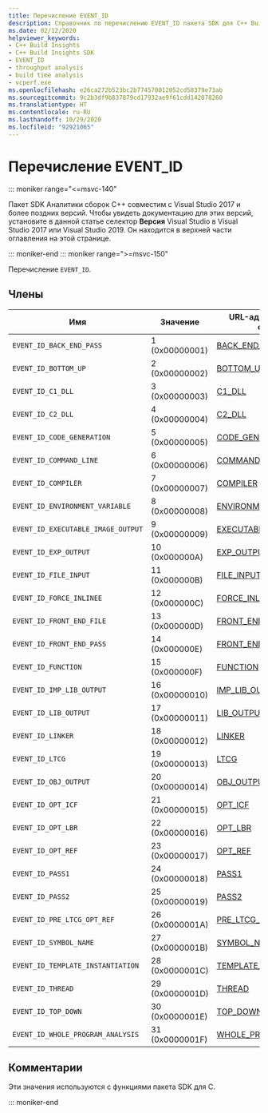 ```yaml
---
title: Перечисление EVENT_ID
description: Справочник по перечислению EVENT_ID пакета SDK для C++ Build Insights.
ms.date: 02/12/2020
helpviewer_keywords:
- C++ Build Insights
- C++ Build Insights SDK
- EVENT_ID
- throughput analysis
- build time analysis
- vcperf.exe
ms.openlocfilehash: e26ca272b523bc2b774570012052cd58379e73ab
ms.sourcegitcommit: 9c2b3df9b837879cd17932ae9f61cdd142078260
ms.translationtype: HT
ms.contentlocale: ru-RU
ms.lasthandoff: 10/29/2020
ms.locfileid: "92921065"
---
```

# <a name="event_id-enum"></a>Перечисление EVENT_ID

::: moniker range="<=msvc-140"

Пакет SDK Аналитики сборок С++ совместим с Visual Studio 2017 и более поздних версий. Чтобы увидеть документацию для этих версий, установите в данной статье селектор **Версия** Visual Studio в Visual Studio 2017 или Visual Studio 2019. Он находится в верхней части оглавления на этой странице.

::: moniker-end
::: moniker range=">=msvc-150"

Перечисление `EVENT_ID`.

## <a name="members"></a>Члены

| Имя | Значение | URL-адрес сведений о событии |
|--|--|--|
| `EVENT_ID_BACK_END_PASS` | 1 (0x00000001) | [BACK_END_PASS](../event-table.md#back-end-pass) |
| `EVENT_ID_BOTTOM_UP` | 2 (0x00000002) | [BOTTOM_UP](../event-table.md#bottom-up) |
| `EVENT_ID_C1_DLL` | 3 (0x00000003) | [C1_DLL](../event-table.md#c1-dll) |
| `EVENT_ID_C2_DLL` | 4 (0x00000004) | [C2_DLL](../event-table.md#c2-dll) |
| `EVENT_ID_CODE_GENERATION` | 5 (0x00000005) | [CODE_GENERATION](../event-table.md#code-generation) |
| `EVENT_ID_COMMAND_LINE` | 6 (0x00000006) | [COMMAND_LINE](../event-table.md#command-line) |
| `EVENT_ID_COMPILER` | 7 (0x00000007) | [COMPILER](../event-table.md#compiler) |
| `EVENT_ID_ENVIRONMENT_VARIABLE` | 8 (0x00000008) | [ENVIRONMENT_VARIABLE](../event-table.md#environment-variable) |
| `EVENT_ID_EXECUTABLE_IMAGE_OUTPUT` | 9 (0x00000009) | [EXECUTABLE_IMAGE_OUTPUT](../event-table.md#executable-image-output) |
| `EVENT_ID_EXP_OUTPUT` | 10 (0x000000A) | [EXP_OUTPUT](../event-table.md#exp-output) |
| `EVENT_ID_FILE_INPUT` | 11 (0x000000B) | [FILE_INPUT](../event-table.md#file-input) |
| `EVENT_ID_FORCE_INLINEE` | 12 (0x000000C) | [FORCE_INLINEE](../event-table.md#force-inlinee) |
| `EVENT_ID_FRONT_END_FILE` | 13 (0x000000D) | [FRONT_END_FILE](../event-table.md#front-end-file) |
| `EVENT_ID_FRONT_END_PASS` | 14 (0x000000E) | [FRONT_END_PASS](../event-table.md#front-end-pass) |
| `EVENT_ID_FUNCTION` | 15 (0x000000F) | [FUNCTION](../event-table.md#function) |
| `EVENT_ID_IMP_LIB_OUTPUT` | 16 (0x00000010) | [IMP_LIB_OUTPUT](../event-table.md#imp-lib-output) |
| `EVENT_ID_LIB_OUTPUT` | 17 (0x00000011) | [LIB_OUTPUT](../event-table.md#lib-output) |
| `EVENT_ID_LINKER` | 18 (0x00000012) | [LINKER](../event-table.md#linker) |
| `EVENT_ID_LTCG` | 19 (0x00000013) | [LTCG](../event-table.md#ltcg) |
| `EVENT_ID_OBJ_OUTPUT` | 20 (0x00000014) | [OBJ_OUTPUT](../event-table.md#obj-output) |
| `EVENT_ID_OPT_ICF` | 21 (0x00000015) | [OPT_ICF](../event-table.md#opt-icf) |
| `EVENT_ID_OPT_LBR` | 22 (0x00000016) | [OPT_LBR](../event-table.md#opt-lbr) |
| `EVENT_ID_OPT_REF` | 23 (0x00000017) | [OPT_REF](../event-table.md#opt-ref) |
| `EVENT_ID_PASS1` | 24 (0x00000018) | [PASS1](../event-table.md#pass1) |
| `EVENT_ID_PASS2` | 25 (0x00000019) | [PASS2](../event-table.md#pass2) |
| `EVENT_ID_PRE_LTCG_OPT_REF` | 26 (0x0000001A) | [PRE_LTCG_OPT_REF](../event-table.md#pre-ltcg-opt-ref) |
| `EVENT_ID_SYMBOL_NAME` | 27 (0x0000001B) | [SYMBOL_NAME](../event-table.md#symbol-name) |
| `EVENT_ID_TEMPLATE_INSTANTIATION` | 28 (0x0000001C) | [TEMPLATE_INSTANTIATION](../event-table.md#template-instantiation) |
| `EVENT_ID_THREAD` | 29 (0x0000001D) | [THREAD](../event-table.md#thread) |
| `EVENT_ID_TOP_DOWN` | 30 (0x0000001E) | [TOP_DOWN](../event-table.md#top-down) |
| `EVENT_ID_WHOLE_PROGRAM_ANALYSIS` | 31 (0x0000001F) | [WHOLE_PROGRAM_ANALYSIS](../event-table.md#whole-program-analysis) |

## <a name="remarks"></a>Комментарии

Эти значения используются с функциями пакета SDK для C.

::: moniker-end
